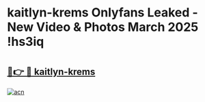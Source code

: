 # kaitlyn-krems Onlyfans Leaked - New Video & Photos March 2025 !hs3iq

# <h2><a href="https://rvzoce.iuczelnia.edu.pl?title=kaitlyn-krems&ref=hs3iq">🔗👉 🔴 kaitlyn-krems</a></h2>

[![acn](https://github.com/user-attachments/assets/0f9c940e-d8b0-45ae-aac7-cd30a18b3e1c)](https://rvzoce.iuczelnia.edu.pl?title=kaitlyn-krems&ref=hs3iq)

